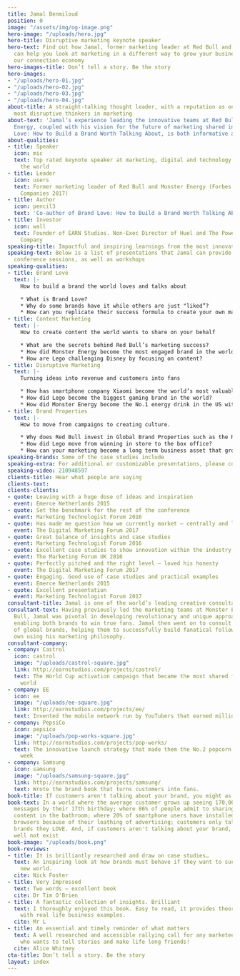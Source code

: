 ```yaml
---
title: Jamal Benmiloud
position: 0
image: "/assets/img/og-image.png"
hero-image: "/uploads/hero.jpg"
hero-title: Disruptive marketing keynote speaker
hero-text: Find out how Jamal, former marketing leader at Red Bull and Monster Energy,
  can help you look at marketing in a different way to grow your business faster in
  our connection economy
hero-images-title: Don’t tell a story. Be the story
hero-images:
- "/uploads/hero-01.jpg"
- "/uploads/hero-02.jpg"
- "/uploads/hero-03.jpg"
- "/uploads/hero-04.jpg"
about-title: A straight-talking thought leader, with a reputation as one of the world’s
  most disruptive thinkers in marketing
about-text: 'Jamal’s experience leading the innovative teams at Red Bull and Monster
  Energy, coupled with his vision for the future of marketing shared in his book Brand
  Love: How to Build a Brand Worth Talking About, is both informative and inspiring'
about-qualities:
- title: Speaker
  icon: mic
  text: Top rated keynote speaker at marketing, digital and technology events around
    the world
- title: Leader
  icon: users
  text: Former marketing leader of Red Bull and Monster Energy (Forbes Most Innovative
    Companies 2017)
- title: Author
  icon: pencil3
  text: 'Co-author of Brand Love: How to Build a Brand Worth Talking About'
- title: Investor
  icon: wall
  text: Founder of EARN Studios. Non-Exec Director of Huel and The Powerful Water
    Company
speaking-title: Impactful and inspiring learnings from the most innovative businesses
speaking-text: Below is a list of presentations that Jamal can provide as keynotes,
  conference sessions, as well as workshops
speaking-qualities:
- title: Brand Love
  text: |-
    How to build a brand the world loves and talks about

    * What is Brand Love? 
    * Why do some brands have it while others are just "liked”? 
    * How can you replicate their success formula to create your own marketing team of millions? 
- title: Content Marketing
  text: |-
    How to create content the world wants to share on your behalf

    * What are the secrets behind Red Bull’s marketing success?
    * How did Monster Energy become the most engaged brand in the world without spending a dollar on advertising?
    * How are Lego challenging Disney by focusing on content?
- title: Disruptive Marketing
  text: |-
    Turning ideas into revenue and customers into fans

    * How has smartphone company Xiaomi become the world’s most valuable startup you’ve never heard of?
    * How did Lego become the biggest gaming brand in the world?
    * How did Monster Energy become the No.1 energy drink in the US without spending a dollar on advertising?
- title: Brand Properties
  text: |-
    How to move from campaigns to creating culture.

    * Why does Red Bull invest in Global Brand Properties such as the Red Bull Air Race, Red Bull Racing and RB Leipzig?
    * How did Lego move from winning in store to the box office?
    * How can your marketing become a long term business asset that grows in value?
speaking-brands: Some of the case studies include
speaking-extra: For additional or customizable presentations, please contact us
speaking-video: 210948597
clients-title: Hear what people are saying
clients-text: 
clients-clients:
- quote: Leaving with a huge dose of ideas and inspiration
  event: Emerce Netherlands 2015
- quote: Set the benchmark for the rest of the conference
  event: Marketing Technologist Forum 2016
- quote: Has made me question how we currently market — centrally and locally
  event: The Digital Marketing Forum 2017
- quote: Great balance of insights and case studies
  event: Marketing Technologist Forum 2016
- quote: Excellent case studies to show innovation within the industry
  event: The Marketing Forum UK 2016
- quote: Perfectly pitched and the right level — loved his honesty
  event: The Digital Marketing Forum 2017
- quote: Engaging. Good use of case studies and practical examples
  event: Emerce Netherlands 2015
- quote: Excellent presentation
  event: Marketing Technologist Forum 2017
consultant-title: Jamal is one of the world’s leading creative consultants
consultant-text: Having previously led the marketing teams at Monster Energy and Red
  Bull, Jamal was pivotal in developing revolutionary and unique approaches to marketing,
  enabling both brands to win true fans. Jamal then went on to consult for a host
  of global brands, helping them to successfully build fanatical followings of their
  own using his marketing philosophy.
consultant-company:
- company: Castrol
  icon: castrol
  image: "/uploads/castrol-square.jpg"
  link: http://earnstudios.com/projects/castrol/
  text: The World Cup activation campaign that became the most shared film in the
    world
- company: EE
  icon: ee
  image: "/uploads/ee-square.jpg"
  link: http://earnstudios.com/projects/ee/
  text: Invented the mobile network run by YouTubers that earned millions
- company: PepsiCo
  icon: pepsico
  image: "/uploads/pop-works-square.jpg"
  link: http://earnstudios.com/projects/pop-works/
  text: The innovative launch strategy that made them the No.2 popcorn in their first
    week
- company: Samsung
  icon: samsung
  image: "/uploads/samsung-square.jpg"
  link: http://earnstudios.com/projects/samsung/
  text: Wrote the brand book that turns customers into fans.
book-title: If customers aren't talking about your brand, you might as well not exist
book-text: In a world where the average customer grows up seeing 170,000 marketing
  messages by their 17th birthday; where 86% of people admit to sharing social media
  content in the bathroom; where 20% of smartphone users have installed adblocking
  browsers because of their loathing of advertising; customers only talk about the
  brands they LOVE. And, if customers aren't talking about your brand, you might as
  well not exist
book-image: "/uploads/book.png"
book-reviews:
- title: It is brilliantly researched and draw on case studies…
  text: An inspiring look at how brands must behave if they want to succeed in the
    new world.
  cite: Nick Foster
- title: Very Impressed
  text: Two words — excellent book
  cite: Dr Tim O'Brien
- title: A fantastic collection of insights. Brilliant
  text: I thoroughly enjoyed this book. Easy to read, it provides theories and insights
    with real life business examples.
  cite: Mr L
- title: An essential and timely reminder of what matters
  text: A well researched and accessible rallying call for any marketeer or brand
    who wants to tell stories and make life long friends!
  cite: Alice Whitney
cta-title: Don’t tell a story. Be the story
layout: index
---
```


